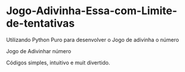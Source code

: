 # Jogo-Adivinha-Essa-com-Limite-de-tentativas

Utilizando Python Puro para desenvolver o Jogo de adivinha o número

Jogo de Adivinhar número

Códigos simples, intuitivo e muit divertido.
